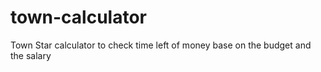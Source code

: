 # town-calculator
Town Star calculator to check time left of money base on the budget and the salary
